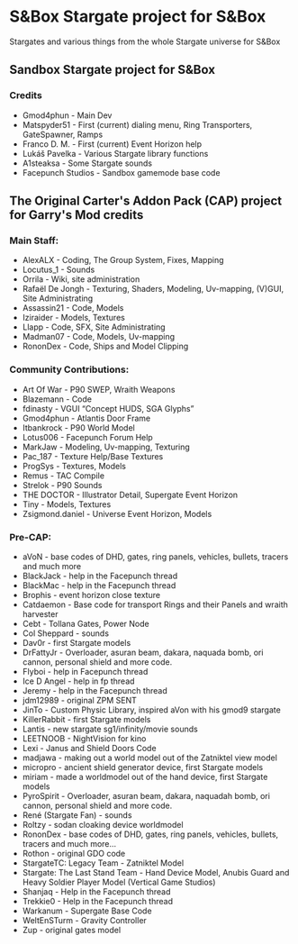 # S&Box Stargate project for S&Box
 Stargates and various things from the whole Stargate universe for S&Box
 

## Sandbox Stargate project for S&Box

### Credits

  * Gmod4phun - Main Dev
  * Matspyder51 - First (current) dialing menu, Ring Transporters, GateSpawner, Ramps
  * Franco D. M. - First (current) Event Horizon help
  * Lukáš Pavelka - Various Stargate library functions
  * A1steaksa - Some Stargate sounds
  * Facepunch Studios - Sandbox gamemode base code


## The Original Carter's Addon Pack (CAP) project for Garry's Mod credits

### Main Staff:

  * AlexALX - Coding, The Group System, Fixes, Mapping
  * Locutus_1 - Sounds
  * Orrila - Wiki, site administration
  * Rafaël De Jongh - Texturing, Shaders, Modeling, Uv-mapping, (V)GUI, Site Administrating
  * Assassin21 - Code, Models
  * Iziraider - Models, Textures
  * Llapp - Code, SFX, Site Administrating
  * Madman07 - Code, Models, Uv-mapping
  * RononDex - Code, Ships and Model Clipping

### Community Contributions:

  * Art Of War - P90 SWEP, Wraith Weapons
  * Blazemann - Code
  * fdinasty - VGUI &#8220;Concept HUDS, SGA Glyphs&#8221;
  * Gmod4phun - Atlantis Door Frame
  * Itbankrock - P90 World Model
  * Lotus006 - Facepunch Forum Help
  * MarkJaw - Modeling, Uv-mapping, Texturing
  * Pac_187 - Texture Help/Base Textures
  * ProgSys - Textures, Models
  * Remus - TAC Compile
  * Strelok - P90 Sounds
  * THE DOCTOR - Illustrator Detail, Supergate Event Horizon
  * Tiny - Models, Textures
  * Zsigmond.daniel - Universe Event Horizon, Models

### Pre-CAP:

  * aVoN - base codes of DHD, gates, ring panels, vehicles, bullets, tracers and much more
  * BlackJack - help in the Facepunch thread
  * BlackMac - help in the Facepunch thread
  * Brophis - event horizon close texture
  * Catdaemon - Base code for transport Rings and their Panels and wraith harvester
  * Cebt - Tollana Gates, Power Node
  * Col Sheppard - sounds
  * Dav0r - first Stargate models
  * DrFattyJr - Overloader, asuran beam, dakara, naquada bomb, ori cannon, personal shield and more code.
  * Flyboi - help in Facepunch thread
  * Ice D Angel - help in fp thread
  * Jeremy - help in the Facepunch thread
  * jdm12989 - original ZPM SENT
  * JinTo - Custom Physic Library, inspired aVon with his gmod9 stargate
  * KillerRabbit - first Stargate models
  * Lantis - new stargate sg1/infinity/movie sounds
  * LEETNOOB - NightVision for kino
  * Lexi - Janus and Shield Doors Code
  * madjawa - making out a world model out of the Zatniktel view model
  * micropro - ancient shield generator device, first Stargate models
  * miriam - made a worldmodel out of the hand device, first Stargate models
  * PyroSpirit - Overloader, asuran beam, dakara, naquadah bomb, ori cannon, personal shield and more code.
  * René (Stargate Fan) - sounds
  * Roltzy - sodan cloaking device worldmodel
  * RononDex - base codes of DHD, gates, ring panels, vehicles, bullets, tracers and much more&#8230;
  * Rothon - original GDO code
  * StargateTC: Legacy Team - Zatniktel Model
  * Stargate: The Last Stand Team - Hand Device Model, Anubis Guard and Heavy Soldier Player Model (Vertical Game Studios)
  * Shanjaq - Help in the Facepunch thread
  * Trekkie0 - Help in the Facepunch thread
  * Warkanum - Supergate Base Code
  * WeltEnSTurm - Gravity Controller
  * Zup - original gates model

